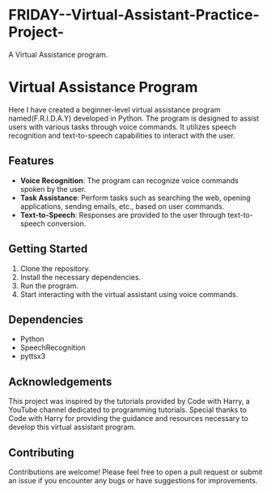 # FRIDAY--Virtual-Assistant-Practice-Project-
A Virtual Assistance program.


# Virtual Assistance Program

Here I have created a beginner-level virtual assistance program named(F.R.I.D.A.Y) developed in Python. The program is designed to assist users with various tasks through voice commands. It utilizes speech recognition and text-to-speech capabilities to interact with the user.

## Features

- **Voice Recognition**: The program can recognize voice commands spoken by the user.
- **Task Assistance**: Perform tasks such as searching the web, opening applications, sending emails, etc., based on user commands.
- **Text-to-Speech**: Responses are provided to the user through text-to-speech conversion.

## Getting Started

1. Clone the repository.
2. Install the necessary dependencies.
3. Run the program.
4. Start interacting with the virtual assistant using voice commands.

## Dependencies
- Python
- SpeechRecognition
- pyttsx3

## Acknowledgements
This project was inspired by the tutorials provided by Code with Harry, a YouTube channel dedicated to programming tutorials. Special thanks to Code with Harry for providing the guidance and resources necessary to develop this virtual assistant program.

## Contributing
Contributions are welcome! Please feel free to open a pull request or submit an issue if you encounter any bugs or have suggestions for improvements.
